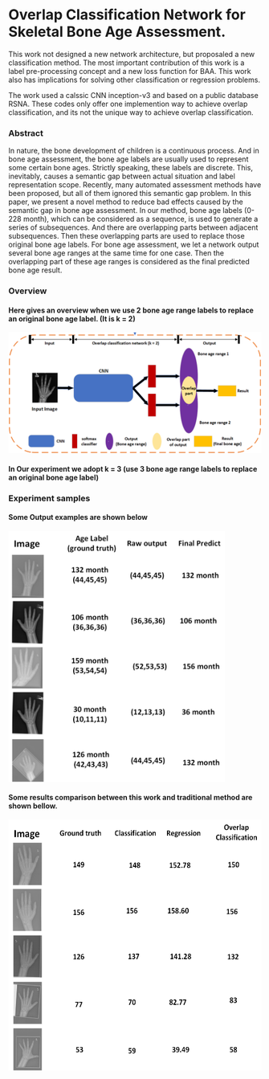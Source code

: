 # Overlap Classification Network for Skeletal Bone Age Assessment.
This work not designed a new network architecture, but proposaled a new classification method. The most important contribution of this work is a label pre-processing concept and a new loss function for BAA. This work also has implications for solving other classification or regression problems.

The work used a calssic CNN inception-v3 and based on a public database RSNA. These codes only offer one implemention way to achieve overlap classification, and its not the unique way to achieve overlap classification.

### Abstract
In nature, the bone development of children is a continuous process. And in bone age assessment, the bone age labels are usually used to represent some certain bone ages. Strictly speaking, these labels are discrete. This, inevitably, causes a semantic gap between actual situation and label representation scope. Recently, many automated assessment methods have been proposed, but all of them ignored this semantic gap problem. In this paper, we present a novel method to reduce bad effects caused by the semantic gap in bone age assessment. In our method, bone age labels (0-228 month), which can be considered as a sequence, is used to generate a series of subsequences. And there are overlapping parts between adjacent subsequences. Then these overlapping parts are used to replace those original bone age labels. For bone age assessment, we let a network output several bone age ranges at the same time for one case. Then the overlapping part of these age ranges is considered as the final predicted bone age result. 
### Overview
#### Here gives an overview when we use 2 bone age range labels to replace an original bone age label. (It is k = 2)
![overview](Img/overview.png)
#### In Our experiment we adopt k = 3 (use 3 bone age range labels to replace an original bone age label)
### Experiment samples
#### Some Output examples are shown below
<img src="Img/Output.png"  height="500" >

#### Some results comparison between this work and traditional method are shown bellow.
<img src="Img/compare.png"  height="500" >
